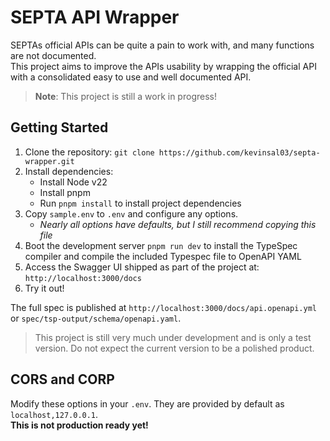 # SEPTA API Wrapper
SEPTAs official APIs can be quite a pain to work with, and many functions are not documented.  
This project aims to improve the APIs usability by wrapping the official API with a consolidated easy to use and well documented API.

> **Note**: This project is still a work in progress!

## Getting Started
1. Clone the repository:
   `git clone https://github.com/kevinsal03/septa-wrapper.git`
2. Install dependencies:
    - Install Node v22
    - Install pnpm
    - Run `pnpm install` to install project dependencies
3. Copy `sample.env` to `.env` and configure any options.
   - *Nearly all options have defaults, but I still recommend copying this file*
4. Boot the development server
   `pnpm run dev` to install the TypeSpec compiler and compile the included Typespec file to OpenAPI YAML
5. Access the Swagger UI shipped as part of the project at: `http://localhost:3000/docs`
6. Try it out!

The full spec is published at `http://localhost:3000/docs/api.openapi.yml` or `spec/tsp-output/schema/openapi.yaml`.

> This project is still very much under development and is only a test version. Do not expect the current version to be a polished product.


## CORS and CORP
Modify these options in your `.env`. They are provided by default as `localhost,127.0.0.1`.  
**This is not production ready yet!**